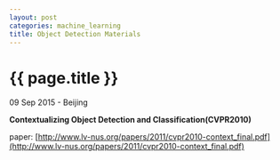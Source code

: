```yaml
---
layout: post
categories: machine_learning
title: Object Detection Materials
---
```


{{ page.title }}
================

<p class="meta">09 Sep 2015 - Beijing</p>

**Contextualizing Object Detection and Classification(CVPR2010)**

paper: [http://www.lv-nus.org/papers/2011/cvpr2010-context_final.pdf](http://www.lv-nus.org/papers/2011/cvpr2010-context_final.pdf)
